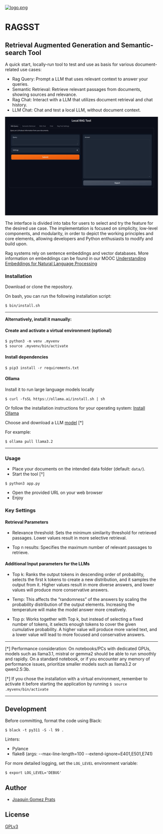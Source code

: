 [![logo.png](images/logo.png)](https://hpi.de/en/research/hpi-data-center/ai-service-center/)

# RAGSST

## Retrieval Augmented Generation and Semantic-search Tool

A quick start, locally-run tool to test and use as basis for various document-related use cases:

- Rag Query: Prompt a LLM that uses relevant context to answer your queries.
- Semantic Retrieval: Retrieve relevant passages from documents, showing sources and relevance.
- Rag Chat: Interact with a LLM that utilizes document retrieval and chat history.
- LLM Chat: Chat and test a local LLM, without document context.

![RAGSST](images/local-ragtool-demo.gif)

The interface is divided into tabs for users to select and try the feature for the desired use case. 
The implementation is focused on simplicity, low-level components, and modularity, in order to depict the working principles and core elements, allowing developers and Python enthusiasts to modify and build upon.

Rag systems rely on sentence embeddings and vector databases. More information on embeddings can be found in our MOOC [Understanding Embeddings for Natural Language Processing](https://open.hpi.de/courses/embeddingsfornlp-kisz2023)

### Installation

Download or clone the repository.

On bash, you can run the following installation script:

```shell
$ bin/install.sh
```

---

**Alternatively, install it manually:**

#### Create and activate a virtual environment (optional)

```shell
$ python3 -m venv .myvenv
$ source .myvenv/bin/activate
```

#### Install dependencies

```shell
$ pip3 install -r requirements.txt
```

#### Ollama

Install it to run large language models locally

```shell
$ curl -fsSL https://ollama.ai/install.sh | sh
```

Or follow the installation instructions for your operating system: [Install Ollama](https://ollama.com/download)

Choose and download a LLM [model](https://ollama.com/library) [\*]

For example:

```shell
$ ollama pull llama3.2
```
---

### Usage

- Place your documents on the intended data folder (default: `data/`).
- Start the tool [†]

```shell
$ python3 app.py
```

- Open the provided URL on your web browser
- Enjoy


### Key Settings

#### Retrieval Parameters

- Relevance threshold: Sets the minimum similarity threshold for retrieved passages. Lower values result in more selective retrieval.

- Top n results: Specifies the maximum number of relevant passages to retrieve.

#### Additional Input parameters for the LLMs

- Top k: Ranks the output tokens in descending order of probability, selects the first k tokens to create a new distribution, and it samples the output from it. Higher values result in more diverse answers, and lower values will produce more conservative answers.

- Temp: This affects the “randomness” of the answers  by scaling the probability distribution of the output elements. Increasing the temperature will make the model answer more creatively.

- Top p: Works together with Top k, but instead of selecting a fixed number of tokens, it selects enough tokens to cover the given cumulative probability. A higher value will produce more varied text, and a lower value will lead to more focused and conservative answers.

---

[\*] Performance consideration: On notebooks/PCs with dedicated GPUs, models such as llama3.1, mistral or gemma2 should be able to run smoothly and rapidly. On a standard notebook, or if you encounter any memory of performance issues, prioritize smaller models such as llama3.2 or qwen2.5:3b.

[†] If you chose the installation with a virtual environment, remember to activate it before starting the application by running ```$ source .myvenv/bin/activate```

---

## Development

Before committing, format the code using Black:

```shell
$ black -t py311 -S -l 99 .
```

Linters:

- Pylance
- flake8 (args: --max-line-length=100 --extend-ignore=E401,E501,E741)


For more detailed logging, set the `LOG_LEVEL` environment variable:

```shell
$ export LOG_LEVEL='DEBUG'
```

## Author
- [Joaquin Gomez Prats](https://github.com/slovanos)

## License

[GPLv3](./LICENSE)
